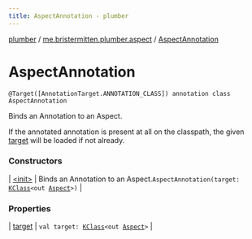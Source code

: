 ```yaml
---
title: AspectAnnotation - plumber
---
```


[plumber](../../index.html) / [me.bristermitten.plumber.aspect](../index.html) / [AspectAnnotation](./index.html)

# AspectAnnotation

`@Target([AnnotationTarget.ANNOTATION_CLASS]) annotation class AspectAnnotation`

Binds an Annotation to an Aspect.

If the annotated annotation is present at all on the classpath,
the given [target](target.html) will be loaded if not already.

### Constructors

| [&lt;init&gt;](-init-.html) | Binds an Annotation to an Aspect.`AspectAnnotation(target: `[`KClass`](https://kotlinlang.org/api/latest/jvm/stdlib/kotlin.reflect/-k-class/index.html)`<out `[`Aspect`](../-aspect/index.html)`>)` |

### Properties

| [target](target.html) | `val target: `[`KClass`](https://kotlinlang.org/api/latest/jvm/stdlib/kotlin.reflect/-k-class/index.html)`<out `[`Aspect`](../-aspect/index.html)`>` |

